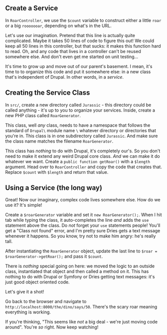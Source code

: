 ## Create a Service

In `RoarController`, we use the `$count` variable to construct either a little
`roar` or a big `rooooooar`, depending on what's in the URL.

Let's use our imagination. Pretend that this line is actually quite complicated.
Maybe it takes 50 lines of code to figure this out! We could keep all 50 lines in
this controller, but that sucks: it makes this function hard to read. Oh, and any
code that lives in a controller can't be reused somewhere else. And don't even get
me started on unit testing...

It's time to grow up and move out of our parent's basement. I mean, it's time to
to organize this code and put it somewhere else: in a new class that's independent
of Drupal. In other words, in a *service*.

## Creating the Service Class

In `src/`, create a new directory called `Jurassic` - this directory could be called
anything - it's up to you to organize your services. Inside, create a new PHP class
called `RoarGenerator`.

This class, well *any* class, needs to have a namespace that follows the standard
of `Drupal\` module name `\` whatever directory or directories that you're in. This
class is in one subdirectory called `Jurassic`. And make sure the class name matches
the filename `RoarGenerator`. 

This class has *nothing* to do with Drupal, it's completely our's. So you don't need
to make it extend any weird Drupal core class. *And* we can make it do whatever we
want. Create a `public function getRoar()` with a `$length` argument. Head over to
`RoarController` and copy the code that creates that. Replace `$count` with `$length`
and return that value. 

## Using a Service (the long way)

Great! Now our imaginary, complex code lives somewhere else. How do we use it? It's
simple!

Create a  `$roarGenerator` variable and set it `new RoarGenerator();`. When I hit
tab while typing the class, it auto-completes the line *and* adds the `use` statement
above the class. Do *not* forget your `use` statements people! You'll get a "Class not found"
error, and I'm pretty sure Dries gets a text message whenever it happens. So you know,
try not to make him angry: he's really tall.

After instantiating the `RoarGenerator` object, update the last line to
`$roar = $roarGenerator->getRoar();` and pass it `$count`. 

There is *nothing* special going on here: we moved the logic to an outside class,
instantiated that object and then called a method on it. This has nothing to do with
Drupal or Symfony or Dries getting text messages: it's just good object oriented code.

Let's give it a shot!

Go back to the browser and navigate to `http://localhost:8000/the/dino/says/50`.
There's the scary roar meaning everything is working.

If you're thinking, "This seems like *not* a big deal - we're just moving code around".
You're *so* right. Now keep watching!
